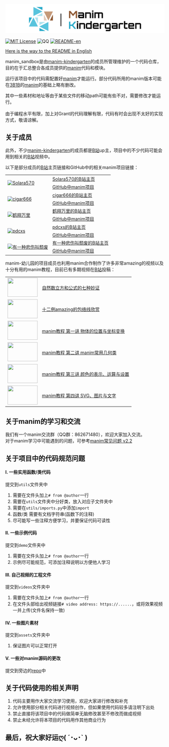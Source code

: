 [![logo](assets/logo.png)](https://github.com/manim-kindergarten)

[![MIT License](https://img.shields.io/badge/license-MIT-blue.svg?style=flat)](http://choosealicense.com/licenses/mit/)
![QQ](https://img.shields.io/badge/QQ-862671480-red.svg?style=flat)
[![README-en](https://img.shields.io/badge/README-en-brightgreen)](https://github.com/manim-kindergarten/manim_sandbox/blob/master/README-EN.md)

[Here is the way to the README in English](https://github.com/manim-kindergarten/manim_sandbox/blob/master/README-EN.md)

manim_sandbox是由[manim-kindergarten](https://github.com/manim-kindergarten)的成员所管理维护的一个代码仓库，目的在于汇总整合各成员提供的[manim](https://github.com/3b1b/manim)代码和模块。

运行该项目中的代码需配置好[manim](https://github.com/3b1b/manim)才能运行。部分代码所用的manim版本可能在[3B1B](https://github.com/3b1b)的[manim](https://github.com/3b1b/manim)的基础上略有删改。

其中一些素材和地址等由于某些文件的移动path可能有些不对，需要修改才能运行。<br>  
由于编程水平有限，加上对Grant的代码理解有限，代码有时会出现不太好的实现方式，敬请谅解。

## 关于成员

此外，不少[manim-kindergarten](https://github.com/manim-kindergarten)的成员都是[B站](https://www.bilibili.com/)up主，项目中的不少代码可能会用到相关的[B站](https://www.bilibili.com/)视频中。<br>

以下是部分成员的[B站](https://www.bilibili.com/)主页链接和GitHub中的相关manim项目链接：

<table>
  <tr>
    <td rowspan="2">
      <a href="https://github.com/Solara570" target="_blank">
        <img src="https://avatars3.githubusercontent.com/u/21032813?s=460&u=43ba8a5a95fe1bc00bd7baedcd2c63987426faa6&v=4" alt="Solara570" width="60" height="60">
      </a>
    </td>
    <td><a href="https://space.bilibili.com/3557916/">Solara570的B站主页</a></td>
  </tr>
  <tr>
    <td><a href="https://github.com/Solara570/demo-solara">GitHub中manim项目</a></td>
  </tr>
  <tr>
    <td rowspan="2">
      <a href="https://github.com/cigar666" target="_blank">
        <img src="https://avatars0.githubusercontent.com/u/37494715?s=400&u=1c0608b3aaeee0116720a5bc79bb55738ef14277&v=4" alt="cigar666" width="60"
        height="60">
      </a>
    </td>
    <td><a href="https://space.bilibili.com/66806831/">cigar666的B站主页</a></td>
  </tr>
  <tr>
    <td><a href="https://github.com/cigar666/my_manim_projects">GitHub中manim项目</a></td>
  </tr>
  <tr>
    <td rowspan="2">
      <a href="https://github.com/Tony031218" target="_blank">
        <img src="https://avatars1.githubusercontent.com/u/44120331?s=460&u=fd846e0820e2880970eb1081ea4a47f84a8708db&v=4" alt="鹤翔万里" width="60"
        height="60">
      </a>
    </td>
    <td><a href="https://space.bilibili.com/171431343/">鹤翔万里的B站主页</a></td>
  </tr>
  <tr>
    <td><a href="https://github.com/Tony031218/manim-projects">GitHub中manim项目</a></td>
  </tr>
  <tr>
    <td rowspan="2">
      <a href="https://github.com/pdcxs" target="_blank">
        <img src="https://avatars0.githubusercontent.com/u/3760797?s=460&u=f410435b95a8ed363008daef04b67fbb627260ee&v=4" alt="pdcxs" width="60"
        height="60">
      </a>
    </td>
    <td><a href="https://space.bilibili.com/10707223/">pdcxs的B站主页</a></td>
  </tr>
  <tr>
    <td><a href="https://github.com/pdcxs/ManimProjects">GitHub中manim项目</a></td>
  </tr>
  <tr>
    <td rowspan="2">
      <a href="https://github.com/136108Haumea" target="_blank" alt="有一种悲伤叫颓废">
        <img src="https://avatars0.githubusercontent.com/u/61341382?s=460&u=9e467aec700e2024c2583112f2388c0234ccc3d6&v=4" alt="有一种悲伤叫颓废" width="60"
        height="60">
      </a>
    </td>
    <td><a href="https://space.bilibili.com/387821788/">有一种悲伤叫颓废的B站主页</a></td>
  </tr>
  <tr>
    <td><a href="https://github.com/136108Haumea/my-manim">GitHub中manim项目</a></td>
  </tr>
</table>

manim-幼儿园的项目成员也利用manim合作制作了许多非常amazing的视频以及十分有用的manim教程，目前已有多期视频在[B站](https://www.bilibili.com/)投稿：

<table>
  <tr>
    <td>
      <a href="https://www.bilibili.com/video/BV1P741117QQ" target="_blank">
        <img src="https://i2.hdslb.com/bfs/archive/d178fe90ac1baef6e73ea2a2721394131a8794e1.jpg@380w_240h_100Q_1c.webp" width="95" height="60">
      </a>
    </td>
    <td><a href="https://www.bilibili.com/video/BV1P741117QQ">自然数立方和公式的七种妙证</a></td>
  </tr>
  <tr>
    <td>
      <a href="https://www.bilibili.com/video/BV1zC4y147T3" target="_blank">
        <img src="https://i1.hdslb.com/bfs/archive/b4c992889f88dbda1c940c8c3705f46d58de3962.jpg@380w_240h_100Q_1c.webp" width="95" height="60">
      </a>
    </td>
    <td><a href="https://www.bilibili.com/video/BV1zC4y147T3">十二例amazing的包络线欣赏</a></td>
  </tr>
  <tr>
    <td>
      <a href="https://www.bilibili.com/video/BV1p54y197cC" target="_blank">
        <img src="https://i2.hdslb.com/bfs/archive/cdb967d3a2191130fa649a220d79ec54f2d4fcbb.jpg@380w_240h_100Q_1c.webp" width="95" height="60">
      </a>
    </td>
    <td><a href="https://www.bilibili.com/video/BV1p54y197cC">manim教程 第一讲 物体的位置与坐标变换</a></td>
  </tr>
  <tr>
    <td>
      <a href="https://www.bilibili.com/video/BV1kA411b7kq" target="_blank">
        <img src="https://i1.hdslb.com/bfs/archive/fdacbf3a0a301e3d91e45e26c5bd2e79cf512292.jpg@380w_240h_100Q_1c.webp" width="95" height="60">
      </a>
    </td>
    <td><a href="https://www.bilibili.com/video/BV1kA411b7kq">manim教程 第二讲 manim常用几何类</a></td>
  </tr>
  <tr>
    <td>
      <a href="https://www.bilibili.com/video/BV1vZ4y1x7hT" target="_blank">
        <img src="https://i1.hdslb.com/bfs/archive/2076509b9257d9549cb24a18c8bd52664aff7c61.jpg@380w_240h_100Q_1c.webp" width="95" height="60">
      </a>
    </td>
    <td><a href="https://www.bilibili.com/video/BV1vZ4y1x7hT" title="这个是翔鸽单独完成哒">manim教程 第三讲 颜色的表示、运算与设置</a></td>
  </tr>
  <tr>
    <td>
      <a href="https://www.bilibili.com/video/BV1CC4y1H7kp" target="_blank">
        <img src="https://i2.hdslb.com/bfs/archive/77b304cd3bee503872e1107cffb5e3b73be745cf.jpg@380w_240h_100Q_1c.webp" width="95" height="60">
      </a>
    </td>
    <td><a href="https://www.bilibili.com/video/BV1CC4y1H7kp" title="这个也是翔鸽单独完成哒">manim教程 第四讲 SVG、图片与文字</a></td>
  </tr>
</table>

## 关于manim的学习和交流

我们有一个manim交流群（QQ群：862671480），欢迎大家加入交流。<br>
对于manim学习中可能遇到的问题，可参考[manim常见问题 v2.2](https://github.com/manim-kindergarten/manim_sandbox/blob/master/documents/manim%E5%B8%B8%E8%A7%81%E9%97%AE%E9%A2%98v2.2.pdf)<br>

## 关于项目中的代码规范问题

#### Ⅰ. 一些实用函数/类代码
提交到`utils`文件夹中
  1. 需要在文件头加上`# from @author`一行
  2. 需要在`utils`文件夹中分好类，放入对应子文件夹中
  3. 需要在`utils/imports.py`中添加`import`
  4. 函数/类 需要有文档字符串(函数下的注释)
  5. 尽可能写一些注释方便学习，并要保证代码可读性
#### Ⅱ. 一些示例代码
提交到`demo`文件夹中
  1. 需要在文件头加上`# from @author`一行
  2. 示例尽可能规范，可添加注释说明以方便他人学习
#### Ⅲ. 自己视频的工程文件
提交到`videos`文件夹中
  1. 需要在文件头加上`# from @author`一行
  2. 在文件头部给出视频链接`# video address: https://......`，或将效果视频一并上传(文件名保持一致)
#### Ⅳ. 一些图片素材
提交到`assets`文件夹中
  1. 保证图片可以正常打开
#### Ⅴ. 一些对manim源码的更改
提交到旁边的[repo](https://github.com/manim-kindergarten/manim)中

## 关于代码使用的相关声明

  1. 代码主要用作大家交流学习使用，欢迎大家进行修改和补充<br>
  2. 允许使用部分相关代码进行视频创作，但如果使用代码较多请注明下出处<br>
  3. 禁止直接将该项目中的代码做简单无脑修改甚至不修改而做成视频<br>
  4. 禁止未经允许将本项目的代码用作其他商业行为<br>


最后，祝大家好运ღ( ´･ᴗ･` )
------------------
